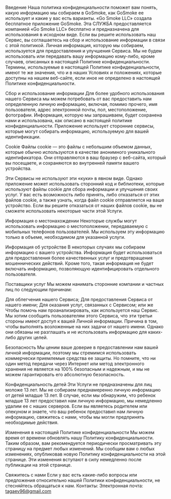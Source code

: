 Введение Наша политика конфиденциальности поможет вам понять, какую информацию мы собираем в GoSmoke, как GoSmoke ее использует и какие у вас есть варианты. «Go Smoke LLC» создала бесплатное приложение GoSmoke. Эта СЛУЖБА предоставляется компанией «Go Smoke LLC» бесплатно и предназначена для использования в исходном виде. Если вы решите использовать наш Сервис, вы соглашаетесь на сбор и использование информации в связи с этой политикой. Личная информация, которую мы собираем, используется для предоставления и улучшения Сервиса. Мы не будем использовать или передавать вашу информацию кому-либо, кроме случаев, описанных в настоящей Политике конфиденциальности. Термины, используемые в настоящей Политике конфиденциальности, имеют те же значения, что и в наших Условиях и положениях, которые доступны на нашем веб-сайте, если иное не определено в настоящей Политике конфиденциальности.

Сбор и использование информации Для более удобного использования нашего Сервиса мы можем потребовать от вас предоставить нам определенную личную информацию, включая, помимо прочего, имя пользователя, адрес электронной почты, пол, местоположение, фотографии. Информация, которую мы запрашиваем, будет сохранена нами и использована, как описано в настоящей политике конфиденциальности. Приложение использует сторонние сервисы, которые могут собирать информацию, используемую для вашей идентификации.

Cookie Файлы cookie — это файлы с небольшим объемом данных, которые обычно используются в качестве анонимного уникального идентификатора. Они отправляются в ваш браузер с веб-сайта, который вы посещаете, и сохраняются во внутренней памяти вашего устройства.

Эти Сервисы не используют эти «куки» в явном виде. Однако приложение может использовать сторонний код и библиотеки, которые используют файлы cookie для сбора информации и улучшения своих услуг. У вас есть возможность либо принять, либо отказаться от этих файлов cookie, а также узнать, когда файл cookie отправляется на ваше устройство. Если вы решите отказаться от наших файлов cookie, вы не сможете использовать некоторые части этой Услуги.

Информация о местонахождении Некоторые службы могут использовать информацию о местоположении, передаваемую с мобильных телефонов пользователей. Мы используем эту информацию только в объеме, необходимом для указанной услуги.

Информация об устройстве В некоторых случаях мы собираем информацию с вашего устройства. Информация будет использоваться для предоставления более качественных услуг и предотвращения мошеннических действий. Кроме того, такая информация не будет включать информацию, позволяющую идентифицировать отдельного пользователя.

Поставщики услуг Мы можем нанимать сторонние компании и частных лиц по следующим причинам:

Для облегчения нашего Сервиса; Для предоставления Сервиса от нашего имени; Для оказания услуг, связанных с Сервисом; или же Чтобы помочь нам проанализировать, как используется наш Сервис. Мы хотим сообщить пользователям этого Сервиса, что эти третьи стороны имеют доступ к вашей Личной информации. Причина в том, чтобы выполнять возложенные на них задачи от нашего имени. Однако они обязаны не разглашать и не использовать информацию для каких-либо других целей.

Безопасность Мы ценим ваше доверие в предоставлении нам вашей личной информации, поэтому мы стремимся использовать коммерчески приемлемые средства ее защиты. Но помните, что ни один метод передачи через Интернет или метод электронного хранения не является на 100% безопасным и надежным, и мы не можем гарантировать его абсолютную безопасность.

Конфиденциальность детей Эти Услуги не предназначены для лиц моложе 13 лет. Мы не собираем преднамеренно личную информацию от детей младше 13 лет. В случае, если мы обнаружим, что ребенок младше 13 лет предоставил нам личную информацию, мы немедленно удалим ее с наших серверов. Если вы являетесь родителем или опекуном и знаете, что ваш ребенок предоставил нам личную информацию, свяжитесь с нами, чтобы мы могли предпринять необходимые действия.

Изменения в настоящей Политике конфиденциальности Мы можем время от времени обновлять нашу Политику конфиденциальности. Таким образом, вам рекомендуется периодически просматривать эту страницу на предмет любых изменений. Мы сообщим вам о любых изменениях, опубликовав новую Политику конфиденциальности на этой странице. Эти изменения вступают в силу немедленно после публикации на этой странице.

Свяжитесь с нами Если у вас есть какие-либо вопросы или предложения относительно нашей Политики конфиденциальности, не стесняйтесь обращаться к нам. Контакты: Электронная почта: tagaev96@gmail.com
